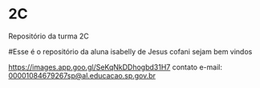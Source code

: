 # 2C
Repositório da turma 2C

#Esse é o repositório da aluna isabelly de Jesus cofani 
sejam bem vindos 

https://images.app.goo.gl/SeKqNkDDhogbd31H7
contato e-mail: 00001084679267sp@al.educacao.sp.gov.br 

